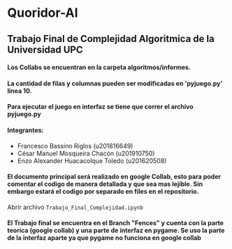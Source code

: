 # Quoridor-AI
## Trabajo Final de Complejidad Algoritmica de la Universidad UPC
#### Los Collabs se encuentran en la carpeta algoritmos/informes.
#### La cantidad de filas y columnas pueden ser modificadas en 'pyjuego.py' linea 10.
#### Para ejecutar el juego en interfaz se tiene que correr el archivo pyjuego.py
#### Integrantes: 
* Francesco Bassino Riglos (u201816649)
* César Manuel Mosqueira Chacón (u201910750)
* Enzo Alexander Huacacolque Toledo (u201620508)
#### El documento principal será realizado en google Collab, esto para poder comentar el codigo de manera detallada y que sea mas lejible. Sin embargo estará el codigo por separado en files en el repositorio.
Abrir archivo `Trabajo_Final_Complejidad.ipynb`
#### El Trabajo final se encuentra en el Branch "Fences" y cuenta con la parte teorica (google collab) y una parte de interfaz en pygame. Se uso la parte de la interfaz aparte ya que pygame no funciona en google collab

